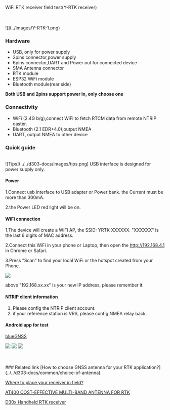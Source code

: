 <span class="markdown-body-normal-header">WiFi RTK receiver field test(Y-RTK receiver)
</span>
<br>

<br>
<br>
![](../images/Y-RTK-1.png) 


### Hardware
* USB, only for power supply
* 2pins connector,power supply
* 6pins connector,UART and Power out for connected device
* SMA Antenna connector
* RTK module
* ESP32 WiFi module
* Bluetooth module(rear side)

**Both USB and 2pins support power in, only choose one**

### Connectivity
* WiFi (2.4G b/g),connect WiFi to fetch RTCM data from remote NTRIP caster.
* Bluetooth (2.1 EDR+4.0),output NMEA
* UART, output NMEA to other device


### Quick guide
<br>
![Tips](../../d303-docs/images/tips.png)
USB interface is designed for power supply only.

#### Power
1.Connect usb interface to USB adapter or Power bank.
the Current must be more than 300mA.

2.the Power LED red light will be on.

#### WiFi connection
1.The device will create a WiFi AP, the SSID: YRTK-XXXXXX.
"XXXXXX" is the last 6 digits of MAC address.

2.Connect this WiFi in your phone or Laptop, then open the http://192.168.4.1 in Chrome or Safari.

3.Press "Scan" to find your local WiFi or the hotspot created from your Phone.

![](../images/Y-RTK-2-AP.png)

above "192.168.xx.xx" is your new IP address, please remember it.

#### NTRIP client information
1. Please config the NTRIP client account.
2. if your reference station is VRS, please config NMEA relay back.

#### Android app for test
[blueGNSS](../files/blueGNSS.apk)

![](../images/blueGNSS-1.jpeg)
![](../images/blueGNSS-2.jpeg)
![](../images/blueGNSS-3.jpeg)

 
  





   
   
   
<br>
<br>
### Related link  
 [How to choose GNSS antenna for your RTK application?](../../d303-docs/common/choice-of-antenna) 

 
 [Where to place your receiver in field?](../../d303-docs/common/about-rtk/#where-to-place-your-rtk-receiver) 

 
 [AT400 COST-EFFECTIVE MULTI-BAND ANTENNA FOR RTK](https://www.datagnss.com/products/at400-multi-band-antenna-for-rtk) 
 
 
 [D30x Handheld RTK receiver](../../d303-docs/)



